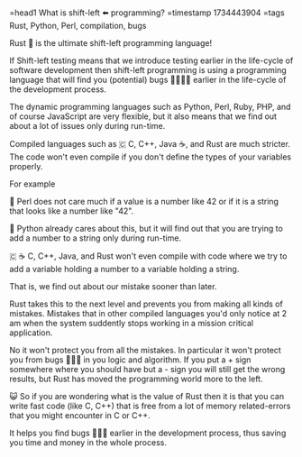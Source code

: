 =head1 What is shift-left ⬅️  programming?
=timestamp 1734443904
=tags Rust, Python, Perl, compilation, bugs

Rust 🦀 is the ultimate shift-left programming language!

If Shift-left testing means that we introduce testing earlier in the life-cycle of software development then shift-left programming is
using a programming language that will find you (potential) bugs 🐛🐛🐛🐛  earlier in the life-cycle of the development process.


The dynamic programming languages such as Python, Perl, Ruby, PHP, and of course JavaScript are very flexible, but it also means that we find out about a lot of issues
only during run-time.

Compiled languages such as 🇨 C, C++, Java ☕, and Rust are much stricter. The code won't even compile if you don't define the types of your variables properly.

For example

🐪 Perl does not care much if a value is a number like 42 or if it is a string that looks like a number like "42".

🐍 Python already cares about this, but it will find out that you are trying to add a number to a string only during run-time.

🇨 ☕ C, C++, Java, and Rust won't even compile with code where we try to add a variable holding a number to a variable holding a string.

That is, we find out about our mistake sooner than later.

Rust takes this to the next level and prevents you from making all kinds of mistakes. Mistakes that in other compiled languages you'd only notice at 2 am when the system suddently stops working in a mission critical application.


No it won't protect you from all the mistakes. In particular it won't protect you from bugs 🐛🐛🐛 in you logic and algorithm. If you put a + sign somewhere where you should have but a - sign you will still get the wrong results,
but Rust has moved the programming world more to the left.

😺  So if you are wondering what is the value of Rust then it is that you can write fast code (like C, C++) that is free from a  lot of memory related-errors that you might encounter in C or C++.

It helps you find bugs 🐛🐛🐛 earlier in the development process, thus saving you time and money in the whole process.

